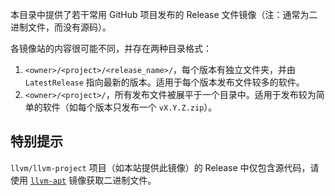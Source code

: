本目录中提供了若干常用 GitHub 项目发布的 Release 文件镜像（注：通常为二进制文件，而没有源码）。

各镜像站的内容很可能不同，并存在两种目录格式：

1. `<owner>/<project>/<release_name>/`，每个版本有独立文件夹，并由 `LatestRelease` 指向最新的版本。适用于每个版本发布文件较多的软件。
1. `<owner>/<project>/`，所有发布文件被展平于一个目录中。适用于发布较为简单的软件（如每个版本只发布一个 `vX.Y.Z.zip`）。

## 特别提示

`llvm/llvm-project` 项目（如本站提供此镜像）的 Release 中仅包含源代码，请使用 [`llvm-apt`](../llvm-apt/) 镜像获取二进制文件。
